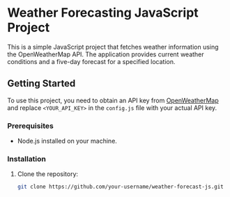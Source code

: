 # Weather Forecasting JavaScript Project

This is a simple JavaScript project that fetches weather information using the OpenWeatherMap API. The application provides current weather conditions and a five-day forecast for a specified location.

## Getting Started

To use this project, you need to obtain an API key from [OpenWeatherMap](https://openweathermap.org/api) and replace `<YOUR_API_KEY>` in the `config.js` file with your actual API key.

### Prerequisites

- Node.js installed on your machine.

### Installation

1. Clone the repository:

   ```bash
   git clone https://github.com/your-username/weather-forecast-js.git
